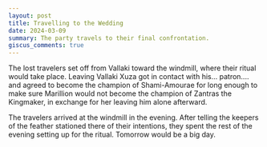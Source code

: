```yaml
---
layout: post
title: Travelling to the Wedding
date: 2024-03-09
summary: The party travels to their final confrontation. 
giscus_comments: true
---
```

The lost travelers set off from Vallaki toward the windmill, where their ritual would take place. 
Leaving Vallaki Xuza got in contact with his... patron.... and agreed to become the champion of Shami-Amourae 
for long enough to make sure Marillion would not become the champion of Zantras the Kingmaker, in exchange for her leaving him alone afterward. 

The travelers arrived at the windmill in the evening. After telling the keepers of the feather stationed there 
of their intentions, they spent the rest of the evening setting up for the ritual. Tomorrow would be a big day. 